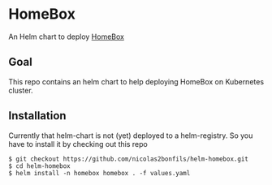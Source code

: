 # HomeBox

An Helm chart to deploy [HomeBox](https://hay-kot.github.io/homebox/)

## Goal

This repo contains an helm chart to help deploying HomeBox on Kubernetes cluster.

## Installation

Currently that helm-chart is not (yet) deployed to a helm-registry. So you have to install it by checking out this repo

```
$ git checkout https://github.com/nicolas2bonfils/helm-homebox.git
$ cd helm-homebox
$ helm install -n homebox homebox . -f values.yaml
```
